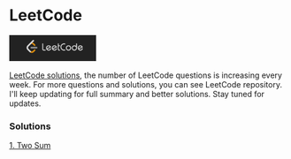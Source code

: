 # LeetCode

![](Images/leetcode.png)

[LeetCode solutions](https://leetcode.com/problemset/all/), the number of LeetCode questions is increasing every week. For more questions and solutions, you can see LeetCode repository. I'll keep updating for full summary and better solutions. Stay tuned for updates.

### Solutions

[1. Two Sum](Solutions/S01_Two_Sum.md)
